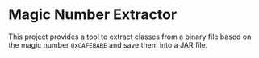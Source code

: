 # Magic Number Extractor

This project provides a tool to extract classes from a binary file based on the magic number `0xCAFEBABE` and save them into a JAR file.
